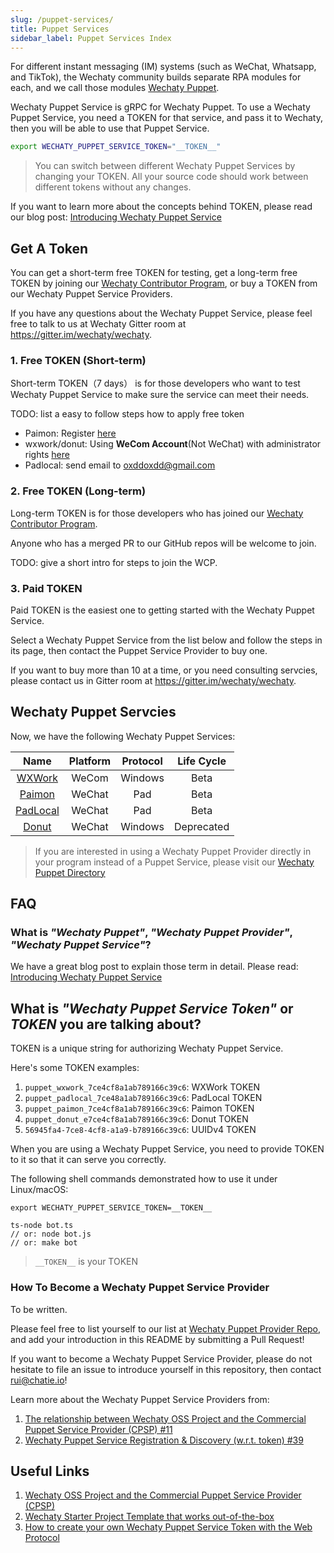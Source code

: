 ```yaml
---
slug: /puppet-services/
title: Puppet Services
sidebar_label: Puppet Services Index
---
```


For different instant messaging (IM) systems (such as WeChat, Whatsapp, and TikTok), the Wechaty community builds separate RPA modules for each, and we call those modules [Wechaty Puppet](https://github.com/wechaty/wechaty-puppet).

Wechaty Puppet Service is gRPC for Wechaty Puppet. To use a Wechaty Puppet Service, you need a TOKEN for that service, and pass it to Wechaty, then you will be able to use that Puppet Service.

```sh
export WECHATY_PUPPET_SERVICE_TOKEN="__TOKEN__"
```

> You can switch between different Wechaty Puppet Services by changing your TOKEN. All your source code should work between different tokens without any changes.

If you want to learn more about the concepts behind TOKEN, please read our blog post: [Introducing Wechaty Puppet Service](https://wechaty.js.org/2021/01/14/wechaty-puppet-service/)

## Get A Token

You can get a short-term free TOKEN for testing, get a long-term free TOKEN by joining our [Wechaty Contributor Program](/docs/contributor-program/), or buy a TOKEN from our Wechaty Puppet Service Providers.

If you have any questions about the Wechaty Puppet Service, please feel free to talk to us at Wechaty Gitter room at <https://gitter.im/wechaty/wechaty>.

### 1. Free TOKEN (Short-term)

Short-term TOKEN（7 days） is for those developers who want to test Wechaty Puppet Service to make sure the service can meet their needs.

TODO: list a easy to follow steps how to apply free token

- Paimon: Register [here](http://150.158.176.142/)
- wxwork/donut: Using **WeCom Account**(Not WeChat) with administrator rights [here](https://qiwei.juzibot.com/user/login?isWechaty=true) 
- Padlocal: send email to oxddoxdd@gmail.com

### 2. Free TOKEN (Long-term)

Long-term TOKEN is for those developers who has joined our [Wechaty Contributor Program](/docs/contributor-program/).

Anyone who has a merged PR to our GitHub repos will be welcome to join.

TODO: give a short intro for steps to join the WCP.

### 3. Paid TOKEN

Paid TOKEN is the easiest one to getting started with the Wechaty Puppet Service.

Select a Wechaty Puppet Service from the list below and follow the steps in its page, then contact the Puppet Service Provider to buy one.

If you want to buy more than 10 at a time, or you need consulting servcies, please contact us in Gitter room at <https://gitter.im/wechaty/wechaty>.

## Wechaty Puppet Servcies

Now, we have the following Wechaty Puppet Services:

| Name | Platform | Protocol | Life Cycle |
| :---: | :---: | :---: | :---: |
| [WXWork](wxwork/) | WeCom | Windows | Beta |
| [Paimon](paimon/)| WeChat | Pad | Beta |
| [PadLocal](padlocal/) | WeChat | Pad | Beta |
| [Donut](donut/) | WeChat | Windows | Deprecated |

> If you are interested in using a Wechaty Puppet Provider directly in your program instead of a Puppet Service, please visit our [Wechaty Puppet Directory](https://github.com/wechaty/wechaty-puppet/wiki/Directory)

## FAQ

### What is _"Wechaty Puppet"_, _"Wechaty Puppet Provider"_, _"Wechaty Puppet Service"_?

We have a great blog post to explain those term in detail. Please read: [Introducing Wechaty Puppet Service](https://wechaty.js.org/2021/01/14/wechaty-puppet-service/)

## What is _"Wechaty Puppet Service Token"_ or _TOKEN_ you are talking about?

TOKEN is a unique string for authorizing Wechaty Puppet Service.

Here's some TOKEN examples:

1. `puppet_wxwork_7ce4cf8a1ab789166c39c6`: WXWork TOKEN
1. `puppet_padlocal_7ce48a1ab789166c39c6`: PadLocal TOKEN
1. `puppet_paimon_7ce4cf8a1ab789166c39c6`: Paimon TOKEN
1. `puppet_donut_e7ce4cf8a1ab789166c39c6`: Donut TOKEN
1. `56945fa4-7ce8-4cf8-a1a9-b789166c39c6`: UUIDv4 TOKEN

When you are using a Wechaty Puppet Service, you need to provide TOKEN to it so that it can serve you correctly.

The following shell commands demonstrated how to use it under Linux/macOS:

```shell
export WECHATY_PUPPET_SERVICE_TOKEN=__TOKEN__

ts-node bot.ts
// or: node bot.js
// or: make bot
```

> `__TOKEN__` is your TOKEN

### How To Become a Wechaty Puppet Service Provider

To be written.

Please feel free to list yourself to our list at [Wechaty Puppet Provider Repo](https://github.com/wechaty/puppet-services/), and add your introduction in this README by submitting a Pull Request!

If you want to become a Wechaty Puppet Service Provider, please do not hesitate to file an issue to introduce yourself in this repository, then contact rui@chatie.io!

Learn more about the Wechaty Puppet Service Providers from:

1. [The relationship between Wechaty OSS Project and the Commercial Puppet Service Provider (CPSP) #11](https://github.com/wechaty/PMC/issues/11)
1. [Wechaty Puppet Service Registration & Discovery (w.r.t. token) #39](https://github.com/wechaty/puppet-services/issues/39)

## Useful Links

1. [Wechaty OSS Project and the Commercial Puppet Service Provider (CPSP)](https://github.com/wechaty/PMC/issues/11)
1. [Wechaty Starter Project Template that works out-of-the-box](https://github.com/wechaty/wechaty-getting-started)
1. [How to create your own Wechaty Puppet Service Token with the Web Protocol](https://github.com/wechaty/wechaty/issues/1986)
